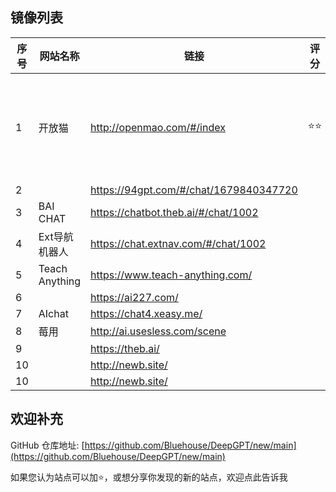 
## 镜像列表

|序号| 网站名称 |  链接| 评分 |简介 |
| --- | --- | --- | --- | --- |
|1| 开放猫 | http://openmao.com/#/index  | ⭐️⭐️ |ChatGPT、Bard、LLaMa、文心一言、MOSS等人工智能应用聚合平台 |
|2|  |  https://94gpt.com/#/chat/1679840347720|  | |
|3| BAI CHAT |  https://chatbot.theb.ai/#/chat/1002|  | | 
|4| Ext导航机器人 |  https://chat.extnav.com/#/chat/1002|  | |
|5|  Teach Anything|  https://www.teach-anything.com/|  | |
|6|  |  https://ai227.com/ |  | |
|7|  AIchat |  https://chat4.xeasy.me/ |  | |
|8| 莓用 |  http://ai.usesless.com/scene |  | |
|9| |  https://theb.ai/ |  | |
|10| | http://newb.site/ |  | |
|10| | http://newb.site/ |  | |

## 欢迎补充

GitHub 仓库地址: [https://github.com/Bluehouse/DeepGPT/new/main](https://github.com/Bluehouse/DeepGPT/new/main)

如果您认为站点可以加⭐，或想分享你发现的新的站点，欢迎点此告诉我
